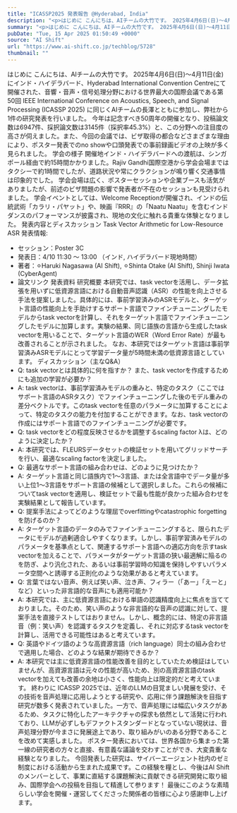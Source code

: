 ```yaml
---
title: "ICASSP2025 発表報告 @Hyderabad, India"
description: "<p>はじめに こんにちは、AIチームの大竹です。 2025年4月6日(日)〜4月11日(金)にインド・ハイデラバード、Hyderabad International Convention Centreにて開催された、音響・音 [&#8230;]</p> <p>投稿 <a href='https://www.ai-shift.co.jp/techblog/5728' rel='nofollow'>ICASSP2025 発表報告 @Hyderabad, India</a> は <a href='https://www.ai-shift.co.jp' rel='nofollow'>株式会社AI Shift</a> に最初に表示されました。</p>"
summary: "<p>はじめに こんにちは、AIチームの大竹です。 2025年4月6日(日)〜4月11日(金)にインド・ハイデラバード、Hyderabad International Convention Centreにて開催された、音響・音 [&#823"
pubDate: "Tue, 15 Apr 2025 01:50:49 +0000"
source: "AI Shift"
url: "https://www.ai-shift.co.jp/techblog/5728"
thumbnail: ""
---
```


はじめに
こんにちは、AIチームの大竹です。
2025年4月6日(日)〜4月11日(金)にインド・ハイデラバード、Hyderabad International Convention Centreにて開催された、音響・音声・信号処理分野における世界最大の国際会議である第50回 IEEE International Conference on Acoustics, Speech, and Signal Processing (ICASSP 2025) に同じくAIチームの長澤とともに参加し、弊社から1件の研究発表を行いました。
今年は記念すべき50周年の開催となり、投稿論文数は6947件、採択論文数は3145件（採択率45.3%）と、この分野への注目度の高さが伺えました。また、今回の会議では、ビザ取得の都合などさまざまな理由により、ポスター発表でのno showや口頭発表での事前録画ビデオの上映が多く見られました。
学会の様子
開催地インド・ハイデラバードへの渡航は、シンガポール経由で約15時間かかりました。Rajiv Gandhi国際空港から学会会場まではタクシーで約1時間でしたが、道路状況や常にクラクションが鳴り響く交通事情は印象的でした。
学会会場は広く、ポスターセッションや企業ブースも活気がありましたが、前述のビザ問題の影響で発表者が不在のセッションも見受けられました。
学会イベントとしては、Welcome Receptionが開催され、インドの伝統武術「カラリ・パヤット」や、映画『RRR』の「Naatu Naatu」を含むインドダンスのパフォーマンスが披露され、現地の文化に触れる貴重な体験となりました。
発表内容とディスカッション
Task Vector Arithmetic for Low-Resource ASR
発表情報:
- セッション：Poster 3C
- 発表日：4/10 11:30 〜 13:00 （インド, ハイデラバード現地時間）
- 著者：⚪︎Haruki Nagasawa (AI Shift), ⚪︎Shinta Otake (AI Shift), Shinji Iwata (CyberAgent)
- 論文リンク
発表資料
研究概要
本研究では、task vectorを活用し、データ拡張を用いずに低資源言語における自動音声認識（ASR）の性能を向上させる手法を提案しました。具体的には、事前学習済みのASRモデルと、ターゲット言語の性能向上を手助けするサポート言語でファインチューニングしたモデルからtask vectorを計算し、それをターゲット言語でファインチューニングしたモデルに加算します。実験の結果、同じ語族の言語から生成したtask vectorを用いることで、ターゲット言語のWER（Word Error Rate）が最も改善されることが示されました。
なお、本研究ではターゲット言語は事前学習済みASRモデルにとって学習データ量が5時間未満の低資源言語としています。
ディスカッション（主なQ&A）
- Q: task vectorとは具体的に何を指すか？ また、task vectorを作成するためにも追加の学習が必要か？
- A: task vectorは、事前学習済みモデルの重みと、特定のタスク（ここではサポート言語のASRタスク）でファインチューニングした後のモデル重みの差分ベクトルです。このtask vectorを任意のパラメータに加算することによって、特定のタスクの能力を付加することができます。なお、task vectorの作成にはサポート言語でのファインチューニングが必要です。
- Q: task vectorをどの程度反映させるかを調整するscaling factor λは、どのように決定したか？
- A: 本研究では、FLEURSデータセットの検証セットを用いてグリッドサーチを行い、最適なscaling factorを決定しました。
- Q: 最適なサポート言語の組み合わせは、どのように見つけたか？
- A: ターゲット言語と同じ語族内で1〜3言語、または全言語中でデータ量が多い上位1〜3言語をサポート言語の候補として選択しました。これらの候補についてtask vectorを適用し、検証セットで最も性能が良かった組み合わせを実験結果として報告しています。
- Q: 提案手法によってどのような理屈でoverfittingやcatastrophic forgettingを防げるのか？
- A: ターゲット言語のデータのみでファインチューニングすると、限られたデータにモデルが過剰適合しやすくなります。しかし、事前学習済みモデルのパラメータを基準点として、関連するサポート言語への適応方向を示すtask vectorを加えることで、パラメータがターゲット言語の狭い最適解に陥るのを防ぎ、より汎化された、あるいは事前学習時の知識を保持しやすいパラメータ空間へと誘導する正則化のような効果があると考えています。
- Q: 言葉ではない音声、例えば笑い声、泣き声、フィラー（「あー」「えーと」など）といった非言語的な音声にも適用可能か？
- A: 本研究では、主に低資源言語における単語の認識精度向上に焦点を当てておりました。そのため、笑い声のような非言語的な音声の認識に対して、提案手法を直接テストしてはおりません。しかし、概念的には、特定の非言語音（例：笑い声）を認識するタスクを定義し、それに対応するtask vectorを計算し、活用できる可能性はあると考えています。
- Q: 英語やドイツ語のような高資源言語（rich language）同士の組み合わせで適用した場合、どのような結果が期待できるか？
- A: 本研究では主に低資源言語の性能改善を目的としていたため検証はしていませんが、高資源言語は元々の性能が高いため、別の高資源言語のtask vectorを加えても改善の余地は小さく、性能向上は限定的だと考えています。
終わりに
ICASSP 2025では、近年のLLMの目覚ましい発展を受け、その技術を音声処理に応用しようとする研究や、応用に伴う課題解決を目指す研究が数多く発表されていました。一方で、音声処理には幅広いタスクがあるため、タスクに特化したアーキテクチャの探求も依然として活発に行われており、LLMが必ずしもデファクトスタンダードとなっていない現状は、音声処理分野が今まさに発展途上であり、取り組みがいのある分野であることを改めて実感しました。
ポスター発表においては、世界各国から集まった第一線の研究者の方々と直接、有意義な議論を交わすことができ、大変貴重な経験となりました。
今回発表した研究は、サイバーエージェント社内のゼミ制度における活動から生まれた成果です。この経験を糧とし、今後はAI Shiftのメンバーとして、事業に直結する課題解決に貢献できる研究開発に取り組み、国際学会への投稿を目指して精進して参ります！
最後にこのような素晴らしい学会を開催・運営してくださった関係者の皆様に心より感謝申し上げます。